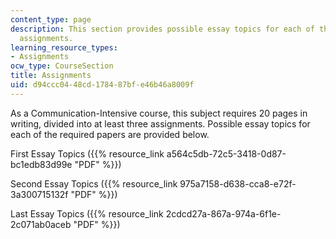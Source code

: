 ```yaml
---
content_type: page
description: This section provides possible essay topics for each of the course writing
  assignments.
learning_resource_types:
- Assignments
ocw_type: CourseSection
title: Assignments
uid: d94ccc04-48cd-1784-87bf-e46b46a8009f
---
```


As a Communication-Intensive course, this subject requires 20 pages in writing, divided into at least three assignments. Possible essay topics for each of the required papers are provided below.

First Essay Topics ({{% resource_link a564c5db-72c5-3418-0d87-bc1edb83d99e "PDF" %}})

Second Essay Topics ({{% resource_link 975a7158-d638-cca8-e72f-3a300715132f "PDF" %}})

Last Essay Topics ({{% resource_link 2cdcd27a-867a-974a-6f1e-2c071ab0aceb "PDF" %}})